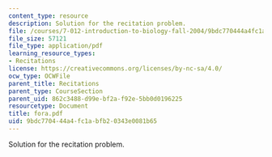 ```yaml
---
content_type: resource
description: Solution for the recitation problem.
file: /courses/7-012-introduction-to-biology-fall-2004/9bdc770444a4fc1abfb20343e0081b65_fora.pdf
file_size: 57121
file_type: application/pdf
learning_resource_types:
- Recitations
license: https://creativecommons.org/licenses/by-nc-sa/4.0/
ocw_type: OCWFile
parent_title: Recitations
parent_type: CourseSection
parent_uid: 862c3488-d99e-bf2a-f92e-5bb0d0196225
resourcetype: Document
title: fora.pdf
uid: 9bdc7704-44a4-fc1a-bfb2-0343e0081b65
---
```

Solution for the recitation problem.
